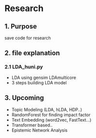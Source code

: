 # Research

## 1. Purpose
save code for research

## 2. file explanation
### 2.1 LDA_huni.py
- LDA using gensim LDAmulticore
- 3 steps building LDA model

## 3. Upcoming
- Topic Modeling (LDA, hLDA, HDP..)
- RandomForest for finding impact factor
- Text Embedding (word2vec, FastText...)
- Transformer based..
- Epistemic Network Analysis
